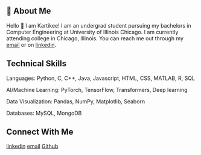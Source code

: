 ## 👩 About Me 
Hello 👋
I am Kartikee! I am an undergrad student pursuing my bachelors in Computer Engineering at University of Illinois Chicago. I am currently attending college in Chicago, Illinois. You can reach me out through my [email](kartikee.shukla@gmail.com) or on [linkedin](https://www.linkedin.com/in/kartikee-shukla/).

## Technical Skills

Languages: Python, C, C++, Java, Javascript, HTML, CSS, MATLAB, R, SQL

AI/Machine Learning: PyTorch, TensorFlow, Transformers, Deep learning

Data Visualization: Pandas, NumPy, Matplotlib, Seaborn

Databases: MySQL, MongoDB

## Connect With Me
[linkedin](https://www.linkedin.com/in/kartikee-shukla/) 
[email](kartikee.shukla@gmail.com)
[Github](https://github.com/Kshukla10)
